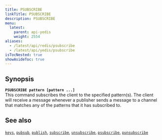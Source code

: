 ```yaml
---
title: PSUBSCRIBE
linkTitle: PSUBSCRIBE
description: PSUBSCRIBE
menu:
  latest:
    parent: api-yedis
    weight: 2554
aliases:
  - /latest/api/redis/psubscribe
  - /latest/api/yedis/psubscribe
isTocNested: true
showAsideToc: true
---
```


## Synopsis

<b>`PSUBSCRIBE pattern [pattern ...]`</b><br>
This command subscribes the client to the specified pattern(s). The client will receive a message whenever a publisher sends a message to a channel that matches any of the patterns that it has subscribed to.

## See also

[`keys`](../keys/), 
[`pubsub`](../pubsub/), 
[`publish`](../publish/), 
[`subscribe`](../subscribe/), 
[`unsubscribe`](../unsubscribe/), 
[`psubscribe`](../psubscribe/), 
[`punsubscribe`](../punsubscribe/)
